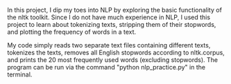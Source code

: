In this project, I dip my toes into NLP by exploring the basic functionality of the nltk toolkit. Since I do not have much experience in NLP, I used this project to learn about tokenizing texts, stripping them of their stopwords, and plotting the frequency of words in a text. 

My code simply reads two separate text files containing different texts, tokenizes the texts, removes all English stopwords according to nltk.corpus, and prints the 20 most frequently used words (excluding stopwords). The program can be run via the command "python nlp_practice.py" in the terminal. 
